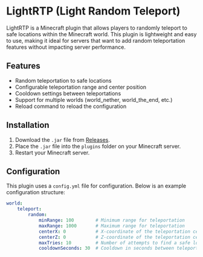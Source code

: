 # LightRTP (Light Random Teleport)

LightRTP is a Minecraft plugin that allows players to randomly teleport to safe locations within the Minecraft world. This plugin is lightweight and easy to use, making it ideal for servers that want to add random teleportation features without impacting server performance.

## Features

- Random teleportation to safe locations
- Configurable teleportation range and center position
- Cooldown settings between teleportations
- Support for multiple worlds (world_nether, world_the_end, etc.)
- Reload command to reload the configuration

## Installation

1. Download the `.jar` file from [Releases](https://github.com/Lightnabz/LightRTP/releases).
2. Place the `.jar` file into the `plugins` folder on your Minecraft server.
3. Restart your Minecraft server.

## Configuration

This plugin uses a `config.yml` file for configuration. Below is an example configuration structure:

```yaml
world:
    teleport:
        random:
            minRange: 100        # Minimum range for teleportation
            maxRange: 1000       # Maximum range for teleportation
            centerX: 0           # X-coordinate of the teleportation center
            centerZ: 0           # Z-coordinate of the teleportation center
            maxTries: 10         # Number of attempts to find a safe location
            cooldownSeconds: 30  # Cooldown in seconds between teleportations
```

